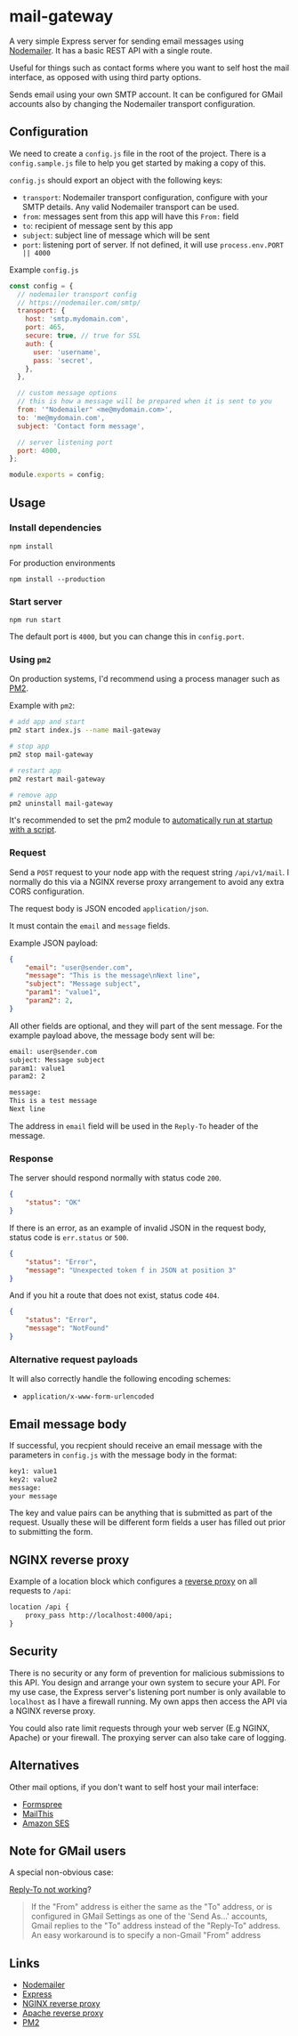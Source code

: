 # mail-gateway

A very simple Express server for sending email messages using [Nodemailer](https://nodemailer.com/). It has a basic REST API with a single route.

Useful for things such as contact forms where you want to self host the mail interface, as opposed with using third party options.

Sends email using your own SMTP account. It can be configured for GMail accounts also by changing the Nodemailer transport configuration.

## Configuration

We need to create a `config.js` file in the root of the project. There is a `config.sample.js` file to help you get started by making a copy of this.

`config.js` should export an object with the following keys:

- `transport`: Nodemailer transport configuration, configure with your SMTP details. Any valid Nodemailer transport can be used.
- `from`: messages sent from this app will have this `From:` field
- `to`: recipient of message sent by this app
- `subject`: subject line of message which will be sent
- `port`: listening port of server. If not defined, it will use `process.env.PORT || 4000`

Example `config.js`

```js
const config = {
  // nodemailer transport config
  // https://nodemailer.com/smtp/
  transport: {
    host: 'smtp.mydomain.com',
    port: 465,
    secure: true, // true for SSL
    auth: {
      user: 'username',
      pass: 'secret',
    },
  },

  // custom message options
  // this is how a message will be prepared when it is sent to you
  from: '"Nodemailer" <me@mydomain.com>',
  to: 'me@mydomain.com',
  subject: 'Contact form message',

  // server listening port
  port: 4000,
};

module.exports = config;
```

## Usage

### Install dependencies

    npm install

For production environments

    npm install --production

### Start server

    npm run start

The default port is `4000`, but you can change this in `config.port`.

### Using `pm2`

On production systems, I'd recommend using a process manager such as [PM2](http://pm2.keymetrics.io/).

Example with `pm2`:

```bash
# add app and start
pm2 start index.js --name mail-gateway

# stop app
pm2 stop mail-gateway

# restart app
pm2 restart mail-gateway

# remove app
pm2 uninstall mail-gateway
```

It's recommended to set the pm2 module to [automatically run at startup with a script](https://pm2.keymetrics.io/docs/usage/startup/).

### Request

Send a `POST` request to your node app with the request string `/api/v1/mail`. I normally do this via a NGINX reverse proxy arrangement to avoid any extra CORS configuration.

The request body is JSON encoded `application/json`.

It must contain the `email` and `message` fields.

Example JSON payload:

```json
{
    "email": "user@sender.com",
    "message": "This is the message\nNext line",
    "subject": "Message subject",
    "param1": "value1",
    "param2": 2,
}
```

All other fields are optional, and they will part of the sent message. For the example payload above, the message body sent will be:

```txt
email: user@sender.com
subject: Message subject
param1: value1
param2: 2

message:
This is a test message
Next line
```

The address in `email` field will be used in the `Reply-To` header of the message.

### Response

The server should respond normally with status code `200`.

```json
{
    "status": "OK"
}
```

If there is an error, as an example of invalid JSON in the request body, status code is `err.status` or `500`.

```json
{
    "status": "Error",
    "message": "Unexpected token f in JSON at position 3"
}
```

And if you hit a route that does not exist, status code `404`.

```json
{
    "status": "Error",
    "message": "NotFound"
}
```

### Alternative request payloads

It will also correctly handle the following encoding schemes:

- `application/x-www-form-urlencoded`

## Email message body

If successful, you recpient should receive an email message with the parameters in `config.js` with the message body in the format:

```txt
key1: value1
key2: value2
message:
your message
```

The key and value pairs can be anything that is submitted as part of the request. Usually these will be different form fields a user has filled out prior to submitting the form.

## NGINX reverse proxy

Example of a location block which configures a [reverse proxy](https://docs.nginx.com/nginx/admin-guide/web-server/reverse-proxy/) on all requests to `/api`:

```txt
location /api {
    proxy_pass http://localhost:4000/api;
}
```

## Security

There is no security or any form of prevention for malicious submissions to this API. You design and arrange your own system to secure your API. For my use case, the Express server's listening port number is only available to `localhost` as I have a firewall running. My own apps then access the API via a NGINX reverse proxy.

You could also rate limit requests through your web server (E.g NGINX, Apache) or your firewall. The proxying server can also take care of logging.

## Alternatives

Other mail options, if you don't want to self host your mail interface:

- [Formspree](https://formspree.io)
- [MailThis](https://mailthis.to/)
- [Amazon SES](https://aws.amazon.com/ses/)

## Note for GMail users

A special non-obvious case:

[Reply-To not working](https://support.google.com/mail/forum/AAAAK7un8RUZRZA5KkTPAA/?hl=en&gpf=d/category-topic/gmail/composing-and-sending-messages/ZRZA5KkTPAA)?

> If the "From" address is either the same as the "To" address, or is configured in GMail Settings as one of the 'Send As...' accounts, Gmail replies to the "To" address instead of the "Reply-To" address. An easy workaround is to specify a non-Gmail "From" address

## Links

- [Nodemailer](https://nodemailer.com/)
- [Express](https://expressjs.com/)
- [NGINX reverse proxy](https://docs.nginx.com/nginx/admin-guide/web-server/reverse-proxy/)
- [Apache reverse proxy](https://httpd.apache.org/docs/2.4/howto/reverse_proxy.html)
- [PM2](http://pm2.keymetrics.io/)
